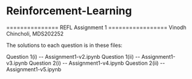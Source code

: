 # Reinforcement-Learning

=============== REFL Assignment 1 =================
Vinodh Chincholi, MDS202252

The solutions to each question is in these files:

Question 1(i)  -- Assignment1-v2.ipynb
Question 1(ii) -- Assignment1-v3.ipynb
Question 2(i)  -- Assignment1-v4.ipynb
Question 2(ii) -- Assignment1-v5.ipynb
